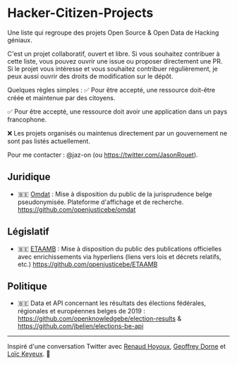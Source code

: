 # Hacker-Citizen-Projects

Une liste qui regroupe des projets Open Source & Open Data de Hacking géniaux.

C'est un projet collaboratif, ouvert et libre. Si vous souhaitez contribuer à cette liste, vous pouvez ouvrir une issue ou proposer directement une PR.
Si le projet vous intéresse et vous souhaitez contribuer régulièrement, je peux aussi ouvrir des droits de modification sur le dépôt.

Quelques règles simples :
:white_check_mark: Pour être accepté, une ressource doit-être créée et maintenue par des citoyens.

:white_check_mark: Pour être accepté, une ressource doit avoir une application dans un pays francophone.

:x:	Les projets organisés ou maintenus directement par un gouvernement ne sont pas listés actuellement.


Pour me contacter : @jaz-on (ou https://twitter.com/JasonRouet).

## Juridique
- 🇧🇪 [Omdat](https://omdat.openjustice.lltl.be/) : Mise à disposition du public de la jurisprudence belge pseudonymisée. Plateforme d'affichage et de recherche. https://github.com/openjusticebe/omdat 

## Législatif
- 🇧🇪 [ETAAMB](https://etaamb.openjustice.be/fr/index.html) : Mise à disposition du public des publications officielles avec enrichissements via hyperliens (liens vers lois et décrets relatifs, etc.) https://github.com/openjusticebe/ETAAMB

## Politique 
- 🇧🇪 Data et API concernant les résultats des élections fédérales, régionales et européennes belges de 2019 : https://github.com/openknowledgebe/election-results & https://github.com/jbelien/elections-be-api






---
Inspiré d'une conversation Twitter avec [Renaud Hoyoux](https://github.com/geektortoise), [Geoffrey Dorne](https://github.com/Geoffreydorne) et [Loïc Keyeux](https://github.com/iooner). 👏
